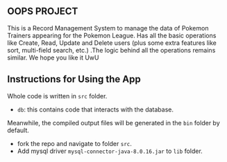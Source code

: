 ## OOPS PROJECT

This is a Record Management System to manage the data of Pokemon Trainers appearing for the Pokemon League. Has all the basic operations like Create, Read, Update and Delete users (plus some extra features like sort, multi-field search, etc.) .The logic behind all the operations remains similar. We hope you like it UwU


## Instructions for Using the App

Whole code is written in `src` folder.

- `db`: this contains code that interacts with the database.

Meanwhile, the compiled output files will be generated in the `bin` folder by default.

- fork the repo and navigate to folder `src`.
- Add mysql driver `mysql-connector-java-8.0.16.jar` to `lib` folder.


